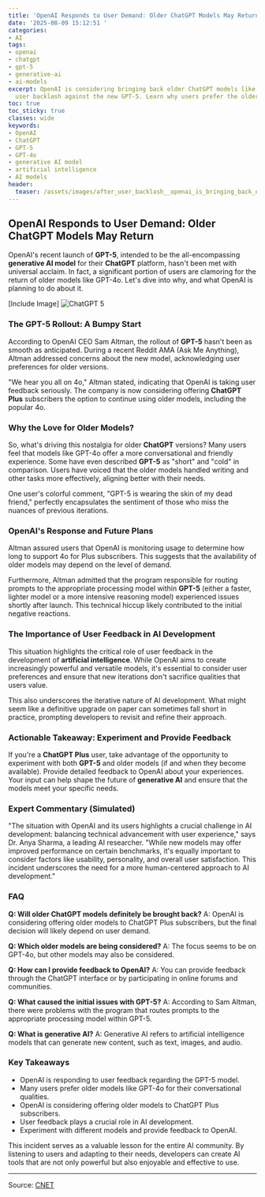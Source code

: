 ```yaml
---
title: 'OpenAI Responds to User Demand: Older ChatGPT Models May Return'
date: '2025-08-09 15:12:51 '
categories:
- AI
tags:
- openai
- chatgpt
- gpt-5
- generative-ai
- ai-models
excerpt: OpenAI is considering bringing back older ChatGPT models like GPT-4o after
  user backlash against the new GPT-5. Learn why users prefer the older versions.
toc: true
toc_sticky: true
classes: wide
keywords:
- OpenAI
- ChatGPT
- GPT-5
- GPT-4o
- generative AI model
- artificial intelligence
- AI models
header:
  teaser: /assets/images/after_user_backlash__openai_is_bringing_back_older_20250809151251.png
---
```


## OpenAI Responds to User Demand: Older ChatGPT Models May Return

OpenAI's recent launch of **GPT-5**, intended to be the all-encompassing **generative AI model** for their **ChatGPT** platform, hasn't been met with universal acclaim. In fact, a significant portion of users are clamoring for the return of older models like GPT-4o. Let's dive into why, and what OpenAI is planning to do about it.

[Include Image]
![ChatGPT 5](https://www.cnet.com/a/img/resize/2c1f253bc935f5626a2937040f7c3d365f867a34/hub/2025/08/07/d34b1772-c515-4546-8eae-69a1abcf0b08/chatgpt5-cnet2.png?auto=webp&fit=crop&height=614&width=1092)

### The GPT-5 Rollout: A Bumpy Start

According to OpenAI CEO Sam Altman, the rollout of **GPT-5** hasn't been as smooth as anticipated. During a recent Reddit AMA (Ask Me Anything), Altman addressed concerns about the new model, acknowledging user preferences for older versions.

"We hear you all on 4o," Altman stated, indicating that OpenAI is taking user feedback seriously. The company is now considering offering **ChatGPT Plus** subscribers the option to continue using older models, including the popular 4o.

### Why the Love for Older Models?

So, what's driving this nostalgia for older **ChatGPT** versions? Many users feel that models like GPT-4o offer a more conversational and friendly experience. Some have even described **GPT-5** as "short" and "cold" in comparison. Users have voiced that the older models handled writing and other tasks more effectively, aligning better with their needs.

One user's colorful comment, "GPT-5 is wearing the skin of my dead friend," perfectly encapsulates the sentiment of those who miss the nuances of previous iterations.

### OpenAI's Response and Future Plans

Altman assured users that OpenAI is monitoring usage to determine how long to support 4o for Plus subscribers. This suggests that the availability of older models may depend on the level of demand.

Furthermore, Altman admitted that the program responsible for routing prompts to the appropriate processing model within **GPT-5** (either a faster, lighter model or a more intensive reasoning model) experienced issues shortly after launch. This technical hiccup likely contributed to the initial negative reactions.

### The Importance of User Feedback in AI Development

This situation highlights the critical role of user feedback in the development of **artificial intelligence**. While OpenAI aims to create increasingly powerful and versatile models, it's essential to consider user preferences and ensure that new iterations don't sacrifice qualities that users value. 

This also underscores the iterative nature of AI development. What might seem like a definitive upgrade on paper can sometimes fall short in practice, prompting developers to revisit and refine their approach.

### Actionable Takeaway: Experiment and Provide Feedback

If you're a **ChatGPT Plus** user, take advantage of the opportunity to experiment with both **GPT-5** and older models (if and when they become available). Provide detailed feedback to OpenAI about your experiences. Your input can help shape the future of **generative AI** and ensure that the models meet your specific needs.

### Expert Commentary (Simulated)

"The situation with OpenAI and its users highlights a crucial challenge in AI development: balancing technical advancement with user experience," says Dr. Anya Sharma, a leading AI researcher. "While new models may offer improved performance on certain benchmarks, it's equally important to consider factors like usability, personality, and overall user satisfaction. This incident underscores the need for a more human-centered approach to AI development."

### FAQ

**Q: Will older ChatGPT models definitely be brought back?**
A: OpenAI is considering offering older models to ChatGPT Plus subscribers, but the final decision will likely depend on user demand.

**Q: Which older models are being considered?**
A: The focus seems to be on GPT-4o, but other models may also be considered.

**Q: How can I provide feedback to OpenAI?**
A: You can provide feedback through the ChatGPT interface or by participating in online forums and communities.

**Q: What caused the initial issues with GPT-5?**
A: According to Sam Altman, there were problems with the program that routes prompts to the appropriate processing model within GPT-5.

**Q: What is generative AI?**
A: Generative AI refers to artificial intelligence models that can generate new content, such as text, images, and audio.

### Key Takeaways

*   OpenAI is responding to user feedback regarding the GPT-5 model.
*   Many users prefer older models like GPT-4o for their conversational qualities.
*   OpenAI is considering offering older models to ChatGPT Plus subscribers.
*   User feedback plays a crucial role in AI development.
*   Experiment with different models and provide feedback to OpenAI.

This incident serves as a valuable lesson for the entire AI community. By listening to users and adapting to their needs, developers can create AI tools that are not only powerful but also enjoyable and effective to use.

---

Source: [CNET](https://www.cnet.com/tech/services-and-software/after-user-backlash-openai-is-bringing-back-older-chatgpt-models/#ftag=CAD590a51e)